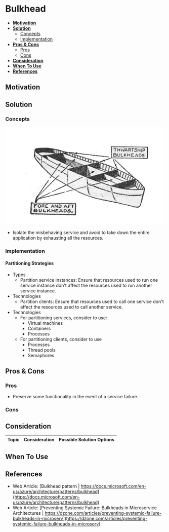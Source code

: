 # Bulkhead

- [**Motivation**](#motivation)
- [**Solution**](#solution)
   - [Concepts](#concepts)
   - [Implementation](#implementation)
- [**Pros & Cons**](#pros--cons)
   - [Pros](#pros)
   - [Cons](#cons)
- [**Consideration**](#consideration)
- [**When To Use**](#when-to-use)
- [**References**](#references)

## Motivation

## Solution
### Concepts
![](../../diagrams/png/bulkhead.jpg)
- Isolate the misbehaving service and avoid to take down the entire application by exhausting all the resources.

### Implementation
#### Partitioning Strategies
- Types
   - Partition service instances: Ensure that resources used to run one service instance don't affect the resources used to run another service instance.
- Technologies
   - Partition clients: Ensure that resources used to call one service don't affect the resources used to call another service.
- Technologies
   - For partitioning services, consider to use:
      - Virtual machines
      - Containers
      - Processes
   - For partitioning clients, consider to use
      - Processes
      - Thread pools
      - Semaphores

## Pros & Cons
### Pros
- Preserve some functionality in the event of a service failure.

### Cons

## Consideration
| Topic | Consideration | Possible Solution Options |
|----|-----|-----|

## When To Use

## References
- Web Article: [Bulkhead pattern | https://docs.microsoft.com/en-us/azure/architecture/patterns/bulkhead](https://docs.microsoft.com/en-us/azure/architecture/patterns/bulkhead)
- Web Article: [Preventing Systemic Failure: Bulkheads in Microservice Architectures | https://dzone.com/articles/preventing-systemic-failure-bulkheads-in-microserv](https://dzone.com/articles/preventing-systemic-failure-bulkheads-in-microserv)
